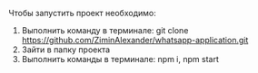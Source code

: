 Чтобы запустить проект необходимо: 

1. Выполнить команду в терминале:
 git clone https://github.com/ZiminAlexander/whatsapp-application.git
2. Зайти в папку проекта 
3. Выполнить команды в терминале:
 npm i,
 npm start